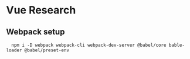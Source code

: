 # Vue Research




## Webpack setup
```
  npm i -D webpack webpack-cli webpack-dev-server @babel/core bable-loader @babel/preset-env 
```